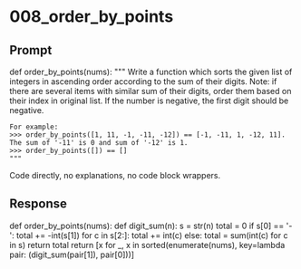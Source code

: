 # 008_order_by_points

## Prompt

def order_by_points(nums):
    """
    Write a function which sorts the given list of integers
    in ascending order according to the sum of their digits.
    Note: if there are several items with similar sum of their digits,
    order them based on their index in original list. If the number is negative, the first digit should be negative.

    For example:
    >>> order_by_points([1, 11, -1, -11, -12]) == [-1, -11, 1, -12, 11]. The sum of '-11' is 0 and sum of '-12' is 1.
    >>> order_by_points([]) == []
    """

Code directly, no explanations, no code block wrappers.

## Response

def order_by_points(nums):
    def digit_sum(n):
        s = str(n)
        total = 0
        if s[0] == '-':
            total += -int(s[1])
            for c in s[2:]:
                total += int(c)
        else:
            total = sum(int(c) for c in s)
        return total
    return [x for _, x in sorted(enumerate(nums), key=lambda pair: (digit_sum(pair[1]), pair[0]))]

